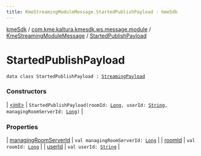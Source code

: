 ```yaml
---
title: KmeStreamingModuleMessage.StartedPublishPayload - kmeSdk
---
```


[kmeSdk](../../../index.html) / [com.kme.kaltura.kmesdk.ws.message.module](../../index.html) / [KmeStreamingModuleMessage](../index.html) / [StartedPublishPayload](./index.html)

# StartedPublishPayload

`data class StartedPublishPayload : `[`StreamingPayload`](../-streaming-payload/index.html)

### Constructors

| [&lt;init&gt;](-init-.html) | `StartedPublishPayload(roomId: `[`Long`](https://kotlinlang.org/api/latest/jvm/stdlib/kotlin/-long/index.html)`, userId: `[`String`](https://kotlinlang.org/api/latest/jvm/stdlib/kotlin/-string/index.html)`, managingRoomServerId: `[`Long`](https://kotlinlang.org/api/latest/jvm/stdlib/kotlin/-long/index.html)`)` |

### Properties

| [managingRoomServerId](managing-room-server-id.html) | `val managingRoomServerId: `[`Long`](https://kotlinlang.org/api/latest/jvm/stdlib/kotlin/-long/index.html) |
| [roomId](room-id.html) | `val roomId: `[`Long`](https://kotlinlang.org/api/latest/jvm/stdlib/kotlin/-long/index.html) |
| [userId](user-id.html) | `val userId: `[`String`](https://kotlinlang.org/api/latest/jvm/stdlib/kotlin/-string/index.html) |

